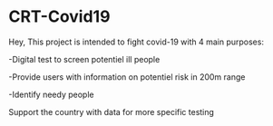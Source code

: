 # CRT-Covid19
Hey, This project is intended to fight covid-19 with 4 main purposes:

-Digital test to screen potentiel ill people

-Provide users with information on potentiel risk in 200m range

-Identify needy people

Support the country with data for more specific testing
